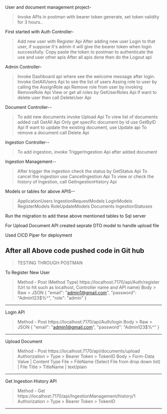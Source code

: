 User and document management project-
> Invoke APIs in postman with bearer token generate, set token validity for 3 hours..

First started with Auth Controller-
> Add new user with Register Api
> After adding new user Login to that user, if suppose it's admin it will give
  the bearer token when login successfully.
> Copy paste the token to postman to authenticate the use and user other apis
> After all apis done then do the Logout api

Admin Controller-
> Invoke Dashboard api where see the welcome message after login.
> Invoke GetAllUsers Api to see the list of users
> Assing role to user by calling the AssignRole api
> Remove role from user by invoking RemoveRole Api
> View or get all roles by GetUserRoles Api
> If want to delete user then call DeleteUser Api

Document Controller--
> To add new documents invoke Upload Api
> To view list of documents added call GetAll Api
> Only get specific document by id use GetByID Api
> If want to update the existing document, use Update api
> To remove a document call Delete Api

Ingestion Controller--
> To add ingestion, invoke TriggerIngestion Api after added document

Ingestion Management--
> After trigger the ingestion check the status by GetStatus Api
> To cancel the ingestion use CancelIngestion Api
> To view or check the history of Ingestion, call GetIngestionHistory Api

Models or tables for above APIS--
> ApplicationUsers
> IngestionRequestModels
> LoginModels
> RegisterModels
> RoleUpdateModels
> Documents
> IngestionStatuses

Run the migration to add these above mentioned tables to Sql server

For Upload Document API created seprate DTO model to handle upload file

Used CICD Piper for deployment

After all Above code pushed code in Git hub
------------------------
> TESTING THROUGH POSTMAN

To Register New User
> Method - Post (Method Type)
https://localhost:7170/api/Auth/register (Url to hit such as localhost, Controller name
and API name)
Body > Raw > JSON
{
  "email": "admin1@gmail.com",
  "password": "Admin123$%^",
  "role": "admin"
}

----------------
Login API
> Method - Post
https://localhost:7170/api/Auth/login
Body > Raw > JSON
{
  "email": "admin1@gmail.com",
  "password": "Admin123$%^"
}
---------------
Upload Document
> Method - Post
https://localhost:7170/api/documents/upload
Authorization > Type > Bearer Token > TokenID
Body > Form-Data
          Value                                           |      Content Type
File >  FileName   (Select File from drop down list)      |     File
Title >  TitleName                                        |     text/plain

--------------
Get Ingestion History API
> Method - Get
https://localhost:7170/api/IngestionManagement/history/1
Authorization > Type > Bearer Token > TokenID
--------------

